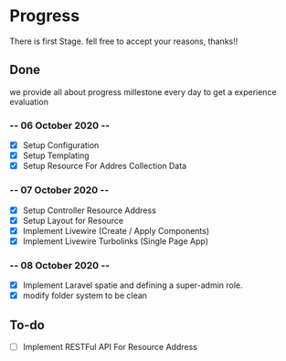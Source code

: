 # **Progress**
There is first Stage. fell free to accept your reasons, thanks!!
## **Done**
we provide all about progress millestone every day to get a experience evaluation
### **-- 06 October 2020 --**
- [x] Setup Configuration 
- [x] Setup Templating
- [x] Setup Resource For Addres Collection Data 
### **-- 07 October 2020 --**
- [x] Setup Controller Resource Address
- [x] Setup Layout for Resource
- [x] Implement Livewire (Create / Apply Components)
- [x] Implement Livewire Turbolinks (Single Page App)
### **-- 08 October 2020 --**
- [x] Implement Laravel spatie and defining a super-admin role.
- [x] modify folder system to be clean
## **To**-do
- [ ] Implement RESTFul API For Resource Address

